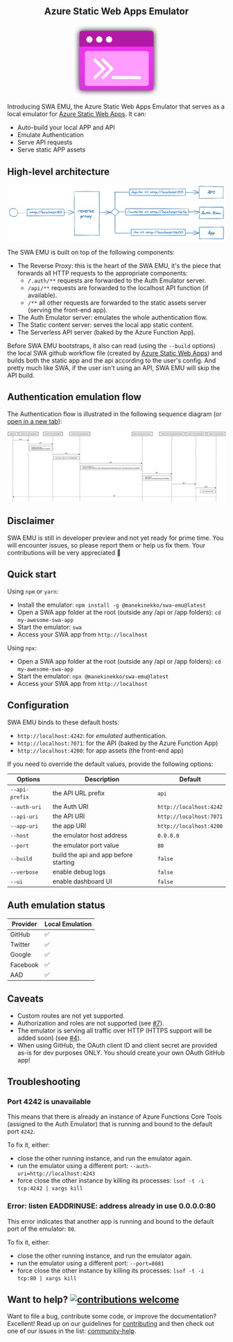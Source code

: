 <p align="center">
    <h2 align="center">Azure Static Web Apps Emulator</h2>
</p>
<p align="center">
    <img align="center" src="docs/swa-emu-icon.png" width="200">
</p>

Introducing SWA EMU, the Azure Static Web Apps Emulator that serves as a local emulator for [Azure Static Web Apps](https://bit.ly/2ZNcakP). It can:

- Auto-build your local APP and API
- Emulate Authentication
- Serve API requests
- Serve static APP assets

## High-level architecture

![swa emulator architecture](./docs/swa-emu-architecture.png)

The SWA EMU is built on top of the following components:

- The Reverse Proxy: this is the heart of the SWA EMU, it's the piece that forwards all HTTP requests to the appropriate components:
  - `/.auth/**` requests are forwarded to the Auth Emulator server.
  - `/api/**` requests are forwarded to the localhost API function (if available).
  - `/**` all other requests are forwarded to the static assets server (serving the front-end app).
- The Auth Emulator server: emulates the whole authentication flow.
- The Static content server: serves the local app static content.
- The Serverless API server (baked by the Azure Function App).

Before SWA EMU bootstraps, it also can read (using the `--build` options) the local SWA github workflow file (created by [Azure Static Web Apps](https://bit.ly/2ZNcakP)) and builds both the static app and the api according to the user's config. And pretty much like SWA, if the user isn't using an API, SWA EMU will skip the API build.

## Authentication emulation flow

The Authentication flow is illustrated in the following sequence diagram (or [open in a new tab](https://bit.ly/swa-auth-flow)):

![SWA Auth flow diagram](docs/swa-auth-flow.png)

## Disclaimer

SWA EMU is still in developer preview and not yet ready for prime time. You will encounter issues, so please report them or help us fix them. Your contributions will be very appreciated 🙏

## Quick start

Using `npm` or `yarn`:

- Install the emulator: `npm install -g @manekinekko/swa-emu@latest`
- Open a SWA app folder at the root (outside any /api or /app folders): `cd my-awesome-swa-app`
- Start the emulator: `swa`
- Access your SWA app from `http://localhost`

Using `npx`:

- Open a SWA app folder at the root (outside any /api or /app folders): `cd my-awesome-swa-app`
- Start the emulator: `npx @manekinekko/swa-emu@latest`
- Access your SWA app from `http://localhost`

## Configuration

SWA EMU binds to these default hosts:

- `http://localhost:4242`: for _emulated_ authentication.
- `http://localhost:7071`: for the API (baked by the Azure Function App)
- `http://localhost:4200`: for app assets (the front-end app)

If you need to override the default values, provide the following options:

| Options        | Description                           | Default                 |
| -------------- | ------------------------------------- | ----------------------- |
| `--api-prefix` | the API URL prefix                    | `api`                   |
| `--auth-uri`   | the Auth URI                          | `http://localhost:4242` |
| `--api-uri`    | the API URI                           | `http://localhost:7071` |
| `--app-uri`    | the app URI                           | `http://localhost:4200` |
| `--host`       | the emulator host address             | `0.0.0.0`               |
| `--port`       | the emulator port value               | `80`                    |
| `--build`      | build the api and app before starting | `false`                 |
| `--verbose`    | enable debug logs                     | `false`                 |
| `--ui`         | enable dashboard UI                   | `false`                 |

## Auth emulation status

| Provider | Local Emulation |
| -------- | --------------- |
| GitHub   | ✅              |
| Twitter  | ✅              |
| Google   | ✅              |
| Facebook | ✅              |
| AAD      | ✅              |

## Caveats

- Custom routes are not yet supported.
- Authorization and roles are not supported (see [#7](https://github.com/manekinekko/swa-emulator/issues/7)).
- The emulator is serving all traffic over HTTP (HTTPS support will be added soon) (see [#4](https://github.com/manekinekko/swa-emulator/issues/4)).
- When using GitHub, the OAuth client ID and client secret are provided as-is for dev purposes ONLY. You should create your own OAuth GitHub app!

## Troubleshooting

### Port 4242 is unavailable

This means that there is already an instance of Azure Functions Core Tools (assigned to the Auth Emulator) that is running and bound to the default port `4242`.

To fix it, either:

- close the other running instance, and run the emulator again.
- run the emulator using a different port: `--auth-uri=http://localhost:4243`
- force close the other instance by killing its processes: `lsof -t -i tcp:4242 | xargs kill`

### Error: listen EADDRINUSE: address already in use 0.0.0.0:80

This error indicates that another app is running and bound to the default port of the emulator: `80`.

To fix it, either:

- close the other running instance, and run the emulator again.
- run the emulator using a different port: `--port=8081`
- force close the other instance by killing its processes: `lsof -t -i tcp:80 | xargs kill`

## Want to help? [![contributions welcome](https://img.shields.io/badge/contributions-welcome-brightgreen.svg?style=flat)](https://github.com/manekinekko/swa-emu/issues)

Want to file a bug, contribute some code, or improve the documentation? Excellent! Read up on our guidelines for [contributing](https://github.com/manekinekko/swa-emu/blob/master/CONTRIBUTING.md) and then check out one of our issues in the list: [community-help](https://github.com/manekinekko/swa-emu/issues).
